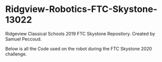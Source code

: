 # Ridgview-Robotics-FTC-Skystone-13022
Ridgeview Classical Schools 2019 FTC Skystone Repository.
Created by Samuel Peccoud.

Below is all the Code used on the robot during the FTC Skystone 2020 challenge.
